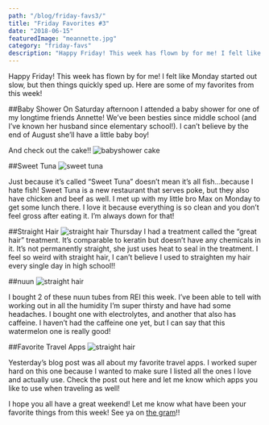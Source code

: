 ```yaml
---
path: "/blog/friday-favs3/"
title: "Friday Favorites #3"
date: "2018-06-15"
featuredImage: "meannette.jpg"
category: "friday-favs"
description: "Happy Friday! This week has flown by for me! I felt like Monday started out slow, but then things quickly sped up. Here are some of my favorites from this week!"
---
```


Happy Friday! This week has flown by for me! I felt like Monday started out slow, but then things quickly sped up. Here are some of my favorites from this week!

##Baby Shower
On Saturday afternoon I attended a baby shower for one of my longtime friends Annette! We’ve been besties since middle school (and I’ve known her husband since elementary school!). I can’t believe by the end of August she’ll have a little baby boy!

And check out the cake!!
![babyshower cake](images/showercake.jpg)

##Sweet Tuna
![sweet tuna](images/sweettuna.jpg)

Just because it’s called “Sweet Tuna” doesn’t mean it’s all fish…because I hate fish! Sweet Tuna is a new restaurant that serves poke, but they also have chicken and beef as well. I met up with my little bro Max on Monday to get some lunch there. I love it because everything is so clean and you don’t feel gross after eating it. I’m always down for that!

##Straight Hair
![straight hair](images/straighthair.jpg)
Thursday I had a treatment called the “great hair” treatment. It’s comparable to keratin but doesn’t have any chemicals in it. It’s not permanently straight, she just uses heat to seal in the treatment. I feel so weird with straight hair, I can’t believe I used to straighten my hair every single day in high school!!

##nuun
![straight hair](images/nuun.jpg)

I bought 2 of these nuun tubes from REI this week. I’ve been able to tell with working out in all the humidity I’m super thirsty and have had some headaches. I bought one with electrolytes, and another that also has caffeine. I haven’t had the caffeine one yet, but I can say that this watermelon one is really good!

##Favorite Travel Apps
![straight hair](images/Favorite-Travel-Apps.png)

Yesterday’s blog post was all about my favorite travel apps. I worked super hard on this one because I wanted to make sure I listed all the ones I love and actually use. Check the post out here and let me know which apps you like to use when traveling as well!

I hope you all have a great weekend! Let me know what have been your favorite things from this week! See ya on [the gram](https://instagram.com/klgh.js/)!!
